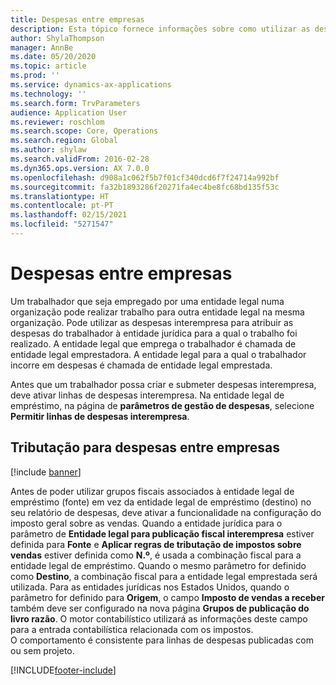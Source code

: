 ```yaml
---
title: Despesas entre empresas
description: Esta tópico fornece informações sobre como utilizar as despesas interempresa para atribuir as despesas de um trabalhador à entidade jurídica para a qual o trabalho foi realizado.
author: ShylaThompson
manager: AnnBe
ms.date: 05/20/2020
ms.topic: article
ms.prod: ''
ms.service: dynamics-ax-applications
ms.technology: ''
ms.search.form: TrvParameters
audience: Application User
ms.reviewer: roschlom
ms.search.scope: Core, Operations
ms.search.region: Global
ms.author: shylaw
ms.search.validFrom: 2016-02-28
ms.dyn365.ops.version: AX 7.0.0
ms.openlocfilehash: d908a1c062f5b7f01cf340dcd6f7f24714a992bf
ms.sourcegitcommit: fa32b1893286f20271fa4ec4be8fc68bd135f53c
ms.translationtype: HT
ms.contentlocale: pt-PT
ms.lasthandoff: 02/15/2021
ms.locfileid: "5271547"
---
```

# <a name="intercompany-expenses"></a>Despesas entre empresas

Um trabalhador que seja empregado por uma entidade legal numa organização pode realizar trabalho para outra entidade legal na mesma organização. Pode utilizar as despesas interempresa para atribuir as despesas do trabalhador à entidade jurídica para a qual o trabalho foi realizado. A entidade legal que emprega o trabalhador é chamada de entidade legal emprestadora. A entidade legal para a qual o trabalhador incorre em despesas é chamada de entidade legal emprestada. 

Antes que um trabalhador possa criar e submeter despesas interempresa, deve ativar linhas de despesas interempresa. Na entidade legal de empréstimo, na página de **parâmetros de gestão de despesas**, selecione **Permitir linhas de despesas interempresa**. 

## <a name="tax-posting-for-intercompany-expenses"></a>Tributação para despesas entre empresas

[!include [banner](../includes/banner.md)]

Antes de poder utilizar grupos fiscais associados à entidade legal de empréstimo (fonte) em vez da entidade legal de empréstimo (destino) no seu relatório de despesas, deve ativar a funcionalidade na configuração do imposto geral sobre as vendas. Quando a entidade jurídica para o parâmetro de **Entidade legal para publicação fiscal interempresa** estiver definida para **Fonte** e **Aplicar regras de tributação de impostos sobre vendas** estiver definida como **N.º**, é usada a combinação fiscal para a entidade legal de empréstimo. Quando o mesmo parâmetro for definido como **Destino**, a combinação fiscal para a entidade legal emprestada será utilizada. Para as entidades jurídicas nos Estados Unidos, quando o parâmetro for definido para **Origem**, o campo **Imposto de vendas a receber** também deve ser configurado na nova página **Grupos de publicação do livro razão**. O motor contabilístico utilizará as informações deste campo para a entrada contabilística relacionada com os impostos.   
O comportamento é consistente para linhas de despesas publicadas com ou sem projeto.  


[!INCLUDE[footer-include](../includes/footer-banner.md)]